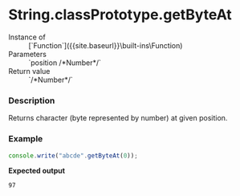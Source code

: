 # String.classPrototype.getByteAt

<dl>
<dt> Instance of </dt><dd markdown="1">
 [`Function`]({{site.baseurl}}\built-ins\Function) 
</dd>
<dt> Parameters </dt><dd markdown="1">
 `position /*Number*/` 
</dd>
<dt> Return value </dt><dd markdown="1">
 `/*Number*/` 
</dd>
</dl>

### Description

Returns character (byte represented by number) at given position.

### Example

```js
console.write("abcde".getByteAt(0));
```

**Expected output**

```
97
```

